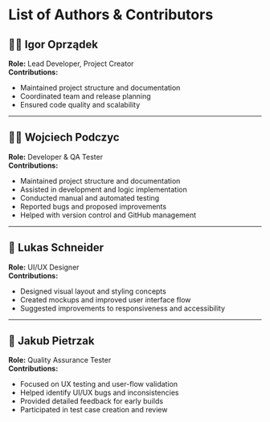 # List of Authors & Contributors

## 👨‍💻 Igor Oprządek
**Role:** Lead Developer, Project Creator  
**Contributions:**   
- Maintained project structure and documentation  
- Coordinated team and release planning  
- Ensured code quality and scalability  

---

## 👨‍💻 Wojciech Podczyc
**Role:** Developer & QA Tester  
**Contributions:**  
- Maintained project structure and documentation  
- Assisted in development and logic implementation  
- Conducted manual and automated testing  
- Reported bugs and proposed improvements  
- Helped with version control and GitHub management  

---

## 🎨 Lukas Schneider  
**Role:** UI/UX Designer  
**Contributions:**  
- Designed visual layout and styling concepts  
- Created mockups and improved user interface flow  
- Suggested improvements to responsiveness and accessibility  

---

## 🧪 Jakub Pietrzak  
**Role:** Quality Assurance Tester  
**Contributions:**  
- Focused on UX testing and user-flow validation  
- Helped identify UI/UX bugs and inconsistencies  
- Provided detailed feedback for early builds  
- Participated in test case creation and review
